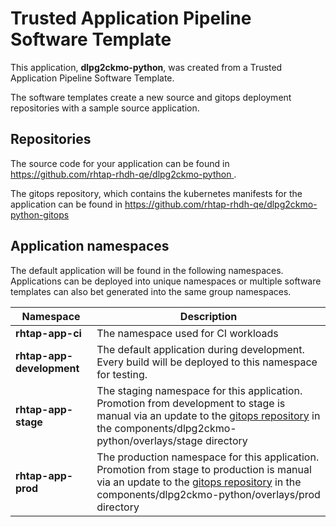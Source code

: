 # Trusted Application Pipeline Software Template

This application, **dlpg2ckmo-python**, was created from a Trusted Application Pipeline Software Template.

The software templates create a new source and gitops deployment repositories with a sample source application. 

## Repositories

The source code for your application can be found in [https://github.com/rhtap-rhdh-qe/dlpg2ckmo-python ](https://github.com/rhtap-rhdh-qe/dlpg2ckmo-python ).
 
The gitops repository, which contains the kubernetes manifests for the application can be found in 
[https://github.com/rhtap-rhdh-qe/dlpg2ckmo-python-gitops ](https://github.com/rhtap-rhdh-qe/dlpg2ckmo-python-gitops ) 

## Application namespaces 

The default application will be found in the following namespaces. Applications can be deployed into unique namespaces or multiple software templates can also bet generated into the same group namespaces.  

|  Namespace   |  Description   |  
| -------- | -------- |
| **rhtap-app-ci** | The namespace used for CI workloads |
| **rhtap-app-development** | The default application during development. Every build will be deployed to this namespace for testing. |
| **rhtap-app-stage** | The staging namespace for this application. Promotion from development to stage is manual via an update to the [gitops repository](https://github.com/rhtap-rhdh-qe/dlpg2ckmo-python-gitops ) in the components/dlpg2ckmo-python/overlays/stage directory |
| **rhtap-app-prod** | The production namespace for this application. Promotion from stage to production is manual via an update to the [gitops repository](https://github.com/rhtap-rhdh-qe/dlpg2ckmo-python-gitops ) in the components/dlpg2ckmo-python/overlays/prod directory |